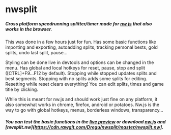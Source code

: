 # nwsplit
##### Cross platform speedrunning splitter/timer made for [nw.js](http://github.com/nwjs/nw.js) that also works in the browser.

This was done in a few hours just for fun. Has some basic functions like importing and exporting, autoadding splits, tracking personal bests, gold splits, undo last split, pause...

Styling can be done live in devtools and options can be changed in the menu. Has global and local hotkeys for reset, pause, stop and split ([CTRL]+F9...F12 by default). Stopping while stopped updates splits and best segments. Stopping with no splits adds some splits for editing. Resetting while reset clears everything! You can edit splits, times and game title by clicking.

While this is meant for nw.js and should work just fine on any platform, it also somewhat works in chrome, firefox, android or potatoes. Nw.js is the way to go with global hotkeys, menus, borderless windows, transparency...

##### You can test the basic functions in the [live preview](https://cdn.rawgit.com/Dregu/nwsplit/master/nwsplit.html) or download [nw.js](http://nwjs.io) and [nwsplit.nw](https://cdn.rawgit.com/Dregu/nwsplit/master/nwsplit.nw].
